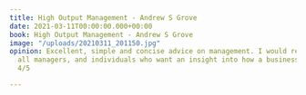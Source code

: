 ```yaml
---
title: High Output Management - Andrew S Grove
date: 2021-03-11T00:00:00.000+00:00
book: High Output Management - Andrew S Grove
image: "/uploads/20210311_201150.jpg"
opinion: Excellent, simple and concise advice on management. I would recommend to
  all managers, and individuals who want an insight into how a business operates.
  4/5

---
```

